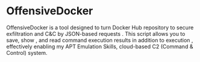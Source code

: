 # OffensiveDocker
OffensiveDocker is a tool designed to turn Docker Hub repository to secure exfiltration and C&amp;C by JSON-based requests . This script allows you to save, show , and read command execution results in addition to execution , effectively enabling my APT Emulation Skills, cloud-based C2 (Command &amp; Control) system.

